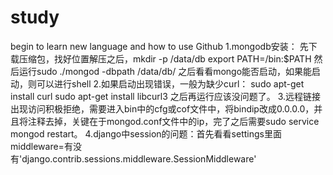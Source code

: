 # study
begin to learn new language and how to use Github
1.mongodb安装：
先下载压缩包，找好位置解压之后，mkdir -p /data/db
export PATH=<mongodb-install-directory>/bin:$PATH
然后运行sudo ./mongod  -dbpath /data/db/
之后看看mongo能否启动，如果能启动，则可以进行shell
2.如果启动出现错误，一般为缺少curl：
    sudo apt-get install curl
    sudo apt-get install libcurl3
  之后再运行应该没问题了。
3.远程链接出现访问积极拒绝，需要进入bin中的cfg或cof文件中，将bindip改成0.0.0.0，并且将注释去掉，关键在于mongod.conf文件中的ip，完了之后需要sudo service mongod restart。
4.django中session的问题：首先看看settings里面middleware=有没有'django.contrib.sessions.middleware.SessionMiddleware'
